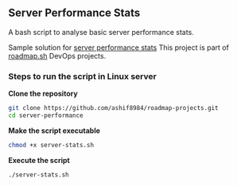 


## Server Performance Stats
A bash script to analyse basic server performance stats.

Sample solution for [server performance stats](https://roadmap.sh/projects/server-stats)
This project is part of [roadmap.sh](https://roadmap.sh/projects) DevOps projects.

### Steps to run the script in Linux server


**Clone the repository**

```sh
git clone https://github.com/ashif8984/roadmap-projects.git
cd server-performance
```


**Make the script executable**

```sh
chmod +x server-stats.sh
```

**Execute the script**

```sh
./server-stats.sh
```


